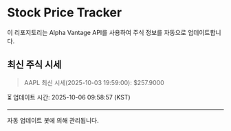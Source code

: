 
# Stock Price Tracker

이 리포지토리는 Alpha Vantage API를 사용하여 주식 정보를 자동으로 업데이트합니다.

## 최신 주식 시세
> AAPL 최신 시세(2025-10-03 19:59:00): $257.9000

⏳ 업데이트 시간: 2025-10-06 09:58:57 (KST)

---
자동 업데이트 봇에 의해 관리됩니다.
